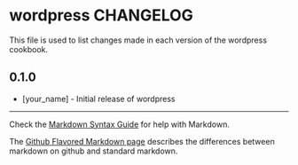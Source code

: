 # wordpress CHANGELOG

This file is used to list changes made in each version of the wordpress cookbook.

## 0.1.0
- [your_name] - Initial release of wordpress

- - -
Check the [Markdown Syntax Guide](http://daringfireball.net/projects/markdown/syntax) for help with Markdown.

The [Github Flavored Markdown page](http://github.github.com/github-flavored-markdown/) describes the differences between markdown on github and standard markdown.
